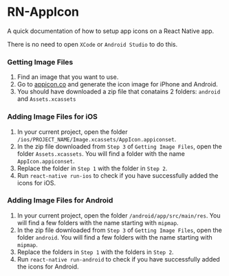 # RN-AppIcon

A quick documentation of how to setup app icons on a React Native app.

There is no need to open `XCode` or `Android Studio` to do this.

### Getting Image Files

1. Find an image that you want to use.
2. Go to [appicon.co](https://appicon.co/) and generate the icon image for iPhone and Android.
3. You should have downloaded a zip file that conatains 2 folders: `android` and `Assets.xcassets`

### Adding Image Files for iOS

1. In your current project, open the folder `/ios/PROJECT_NAME/Image.xcassets/AppIcon.appiconset`.
2. In the zip file downloaded from `Step 3` of `Getting Image Files`, open the folder `Assets.xcassets`. You will find a folder with the name `AppIcon.appiconset`.
3. Replace the folder in `Step 1` with the folder in `Step 2`.
4. Run `react-native run-ios` to check if you have successfully added the icons for iOS.

### Adding Image Files for Android

1. In your current project, open the folder `/android/app/src/main/res`. You will find a few folders with the name starting with `mipmap`.
2. In the zip file downloaded from `Step 3` of `Getting Image Files`, open the folder `android`. You will find a few folders with the name starting with `mipmap`.
3. Replace the folders in `Step 1` with the folders in `Step 2`.
4. Run `react-native run-android` to check if you have successfully added the icons for Android.
